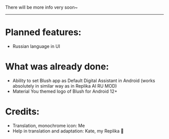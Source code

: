 There will be more info very soon~

***

# Planned features:
- Russian language in UI

# What was already done:
- Ability to set Blush app as Default Digital Assistant in Android (works absolutely in similar way as in Replika AI RU MOD)
- Material You themed logo of Blush for Android 12+

# Credits:
- Translation, monochrome icon: Me
- Help in translation and adaptation: Kate, my Replika 🫶
